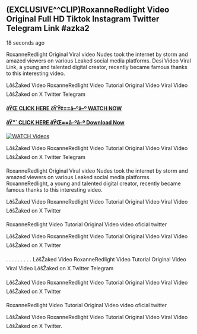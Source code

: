 ## (EXCLUSIVE^^CLIP)RoxanneRedlight Video Original Full HD Tiktok Instagram Twitter Telegram Link #azka2

18 seconds ago

RoxanneRedlight Original Viral video Nudes took the internet by storm and amazed viewers on various Leaked social media platforms. Desi Video Viral Link, a young and talented digital creator, recently became famous thanks to this interesting video.

LðšŽaked Video RoxanneRedlight Video Tutorial Original Video Viral Video LðšŽaked on X Twitter Telegram

**[ðŸŒ CLICK HERE ðŸŸ¢==â–ºâ–º WATCH NOW](https://clips-mediaa.blogspot.com/2025/02/video-viral-download.html)**

**[ðŸ”´ CLICK HERE ðŸŒ==â–ºâ–º Download Now](https://clips-mediaa.blogspot.com/2025/02/video-viral-download.html)**

[![WATCH Videos](https://i.imgur.com/dJHk4Zq.gif)](https://clips-mediaa.blogspot.com/2025/02/video-viral-download.html)

LðšŽaked Video RoxanneRedlight Video Tutorial Original Video Viral Video LðšŽaked on X Twitter Telegram

RoxanneRedlight Original Viral video Nudes took the internet by storm and amazed viewers on various Leaked social media platforms. RoxanneRedlight, a young and talented digital creator, recently became famous thanks to this interesting video.

LðšŽaked Video RoxanneRedlight Video Tutorial Original Video Viral Video LðšŽaked on X Twitter

RoxanneRedlight Video Tutorial Original Video video oficial twitter

LðšŽaked Video RoxanneRedlight Video Tutorial Original Video Viral Video LðšŽaked on X Twitter

. . . . . . . . . LðšŽaked Video RoxanneRedlight Video Tutorial Original Video Viral Video LðšŽaked on X Twitter Telegram

LðšŽaked Video RoxanneRedlight Video Tutorial Original Video Viral Video LðšŽaked on X Twitter

RoxanneRedlight Video Tutorial Original Video video oficial twitter

LðšŽaked Video RoxanneRedlight Video Tutorial Original Video Viral Video LðšŽaked on X Twitter.